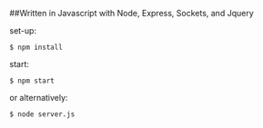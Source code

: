 ##Written in Javascript with Node, Express, Sockets, and Jquery

set-up:
```
$ npm install
```

start:
```
$ npm start
```
or alternatively:
```
$ node server.js
```